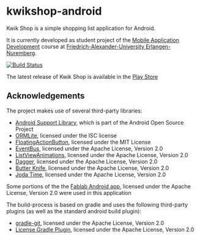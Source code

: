 kwikshop-android
================
Kwik Shop is a simple shopping list application for Android.

It is currently developed as student project of the
[Mobile Application Development](http://mad.cs.fau.de/) course at
[Friedrich-Alexander-University Erlangen-Nuremberg](http://fau.eu).


[![Build Status](https://travis-ci.org/FAU-Inf2/kwikshop-android.svg?branch=master)](https://magnum.travis-ci.com/FAU-Inf2/kwikshop-android)

The latest release of Kwik Shop is available in the [Play Store](https://play.google.com/store/apps/details?id=de.fau.cs.mad.kwikshop.android)


Acknowledgements
----------------
The project makes use of several third-party libraries:

- [Android Support Library](http://developer.android.com/tools/support-library/index.html),
  which is part of the Android Open Source Project
- [ORMLite](http://ormlite.com/), licensed under the ISC license
- [FloatingActionButton](https://github.com/makovkastar/FloatingActionButton),
  licensed under the MIT License
- [EventBus](https://github.com/greenrobot/EventBus), licensed under the
  Apache License, Version 2.0
- [ListViewAnimations](https://github.com/nhaarman/ListViewAnimations), licensed
  under the Apache License, Version 2.0
- [Dagger](http://square.github.io/dagger/), licensed under the Apache License,
  Version 2.0
- [Butter Knife](http://jakewharton.github.io/butterknife/), licensed under the
  Apache License, Version 2.0
- [Joda Time](http://www.joda.org/joda-time/), licensed under the Apache
  License, Version 2.0

Some portions of the the [Fablab Android app](https://github.com/FAU-Inf2/fablab-android), licensed under the Apache License, Version 2.0 were used in this application 


The build-process is based on gradle and uses the following third-party
plugins (as well as the standard android build plugin):

- [gradle-git](https://github.com/ajoberstar/gradle-git),
  licensed under the Apache License, Version 2.0
- [License Gradle Plugin](https://github.com/hierynomus/license-gradle-plugin),
  licensed under the Apache License, Version 2.0
